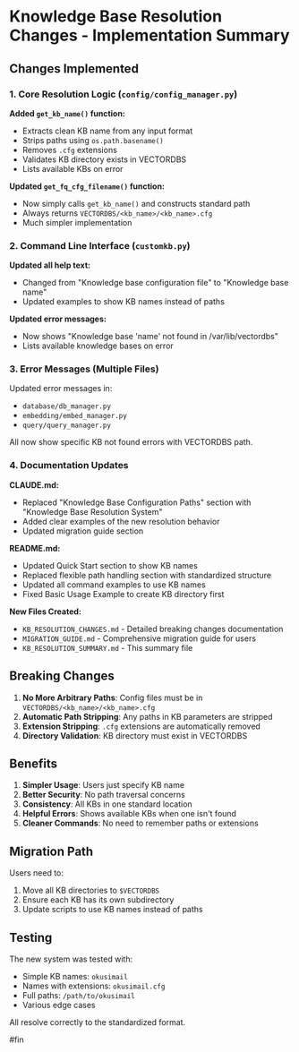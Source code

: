 # Knowledge Base Resolution Changes - Implementation Summary

## Changes Implemented

### 1. Core Resolution Logic (`config/config_manager.py`)

**Added `get_kb_name()` function:**
- Extracts clean KB name from any input format
- Strips paths using `os.path.basename()`
- Removes `.cfg` extensions
- Validates KB directory exists in VECTORDBS
- Lists available KBs on error

**Updated `get_fq_cfg_filename()` function:**
- Now simply calls `get_kb_name()` and constructs standard path
- Always returns `VECTORDBS/<kb_name>/<kb_name>.cfg`
- Much simpler implementation

### 2. Command Line Interface (`customkb.py`)

**Updated all help text:**
- Changed from "Knowledge base configuration file" to "Knowledge base name"
- Updated examples to show KB names instead of paths

**Updated error messages:**
- Now shows "Knowledge base 'name' not found in /var/lib/vectordbs"
- Lists available knowledge bases on error

### 3. Error Messages (Multiple Files)

Updated error messages in:
- `database/db_manager.py`
- `embedding/embed_manager.py`
- `query/query_manager.py`

All now show specific KB not found errors with VECTORDBS path.

### 4. Documentation Updates

**CLAUDE.md:**
- Replaced "Knowledge Base Configuration Paths" section with "Knowledge Base Resolution System"
- Added clear examples of the new resolution behavior
- Updated migration guide section

**README.md:**
- Updated Quick Start section to show KB names
- Replaced flexible path handling section with standardized structure
- Updated all command examples to use KB names
- Fixed Basic Usage Example to create KB directory first

**New Files Created:**
- `KB_RESOLUTION_CHANGES.md` - Detailed breaking changes documentation
- `MIGRATION_GUIDE.md` - Comprehensive migration guide for users
- `KB_RESOLUTION_SUMMARY.md` - This summary file

## Breaking Changes

1. **No More Arbitrary Paths**: Config files must be in `VECTORDBS/<kb_name>/<kb_name>.cfg`
2. **Automatic Path Stripping**: Any paths in KB parameters are stripped
3. **Extension Stripping**: `.cfg` extensions are automatically removed
4. **Directory Validation**: KB directory must exist in VECTORDBS

## Benefits

1. **Simpler Usage**: Users just specify KB name
2. **Better Security**: No path traversal concerns
3. **Consistency**: All KBs in one standard location
4. **Helpful Errors**: Shows available KBs when one isn't found
5. **Cleaner Commands**: No need to remember paths or extensions

## Migration Path

Users need to:
1. Move all KB directories to `$VECTORDBS`
2. Ensure each KB has its own subdirectory
3. Update scripts to use KB names instead of paths

## Testing

The new system was tested with:
- Simple KB names: `okusimail`
- Names with extensions: `okusimail.cfg`
- Full paths: `/path/to/okusimail`
- Various edge cases

All resolve correctly to the standardized format.

#fin